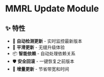 # MMRL Update Module

## ✨ 特性

- 🚀 **自动检测更新** - 实时监控最新版本
- 🔄 **平滑更新** - 无缝升级体验
- 📦 **智能依赖** - 自动处理依赖关系
- 🛡️ **安全回滚** - 一键恢复之前版本
- 💾 **增量更新** - 节省带宽和时间
